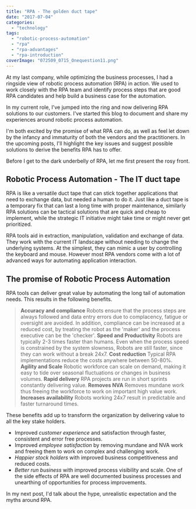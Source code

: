 ```yaml
---
title: "RPA - The golden duct tape"
date: "2017-07-04"
categories: 
  - "technology"
tags: 
  - "robotic-process-automation"
  - "rpa"
  - "rpa-advantages"
  - "rpa-introduction"
coverImage: "072509_0715_Onequestion11.png"
---
```


At my last company, while optimizing the business processes, I had a ringside view of robotic process automation (RPA) in action. We used to work closely with the RPA team and identify process steps that are good RPA candidates and help build a business case for the automation.

In my current role, I've jumped into the ring and now delivering RPA solutions to our customers. I've started this blog to document and share my experiences around robotic process automation.

I'm both excited by the promise of what RPA can do, as well as feel let down by the infancy and immaturity of both the vendors and the practitioners. In the upcoming posts, I'll highlight the key issues and suggest possible solutions to derive the benefits RPA has to offer.

Before I get to the dark underbelly of RPA, let me first present the rosy front.

## Robotic Process Automation - The IT duct tape

RPA is like a versatile duct tape that can stick together applications that need to exchange data, but needed a human to do it. Just like a duct tape is a temporary fix that can last a long time with proper maintenance, similarly RPA solutions can be tactical solutions that are quick and cheap to implement, while the strategic IT initiative might take time or might never get prioritized.

RPA tools aid in extraction, manipulation, validation and exchange of data. They work with the current IT landscape without needing to change the underlying systems. At the simplest, they can mimic a user by controlling the keyboard and mouse. However most RPA vendors come with a lot of advanced ways for automating application interaction.

## The promise of Robotic Process Automation

RPA tools can deliver great value by automating the long tail of automation needs. This results in the following benefits.

> **Accuracy and compliance** Robots ensure that the process steps are always followed and data entry errors due to complacency, fatigue or oversight are avoided. In addition, compliance can be increased at a reduced cost, by treating the robot as the 'maker' and the process executive can be the 'checker'. **Speed and Productivity** Robots are typically 2-3 times faster than humans. Even when the process speed is constrained by the system slowness, Robots are still faster, since they can work without a break 24x7. **Cost reduction** Typical RPA implementations reduce the costs anywhere between 50-80%. **Agility and Scale** Robotic workforce can scale on demand, making it easy to tide over seasonal fluctuations or changes in business volumes. **Rapid delivery** RPA projects are run in short sprints constantly delivering value. **Removes NVA** Removes mundane work thus freeing the workforce to work on important high value work. **Increases availability** Robots working 24x7 result in predictable and faster turnaround times.

These benefits add up to transform the organization by delivering value to all the key stake holders.

- Improved _customer experience_ and satisfaction through faster, consistent and error free processes.
- Improved _employee satisfaction_ by removing mundane and NVA work and freeing them to work on complex and challenging work.
- _Happier stock holders_ with improved business competitiveness and reduced costs.
- _Better run business_ with improved process visibility and scale. One of the side effects of RPA are well documented business processes and unearthing of opportunities for process improvements.

In my next post, I'd talk about the hype, unrealistic expectation and the myths around RPA.

